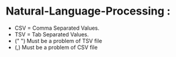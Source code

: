 # Natural-Language-Processing :

- CSV = Comma Separated Values.
- TSV = Tab Separated Values.
- (" ") Must be a problem of TSV file
- (,) Must be a problem of CSV file
